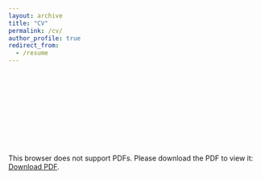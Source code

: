 ```yaml
---
layout: archive
title: "CV"
permalink: /cv/
author_profile: true
redirect_from:
  - /resume
---
```


<object data="https://lijingwang.github.io/files/Lijing_CV_Jan2022.pdf" type="application/pdf" width="750px" height="750px">
    <embed src="https://lijingwang.github.io/files/Lijing_CV_Jan2022.pdf" type="application/pdf">
        <p>This browser does not support PDFs. Please download the PDF to view it: <a href="https://lijingwang.github.io/files/Lijing_CV_Dec2021.pdf">Download PDF</a>.</p>
    </embed>
</object>